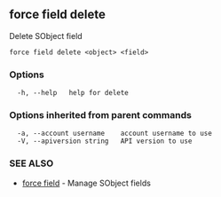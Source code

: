 ## force field delete

Delete SObject field

```
force field delete <object> <field>
```

### Options

```
  -h, --help   help for delete
```

### Options inherited from parent commands

```
  -a, --account username    account username to use
  -V, --apiversion string   API version to use
```

### SEE ALSO

* [force field](force_field.md)	 - Manage SObject fields

